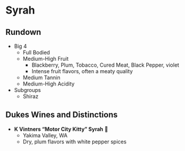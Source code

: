 # Syrah
## Rundown
- Big 4
    - Full Bodied
    - Medium-High Fruit
        - Blackberry, Plum, Tobacco, Cured Meat, Black Pepper, violet
        - Intense fruit flavors, often a meaty quality
    - Medium Tannin
    - Medium-High Acidity
- Subgroups
    - Shiraz

## Dukes Wines and Distinctions
- **K Vintners “Motor City Kitty” Syrah** 🍾
    - Yakima Valley, WA
    - Dry, plum flavors with white pepper spices 